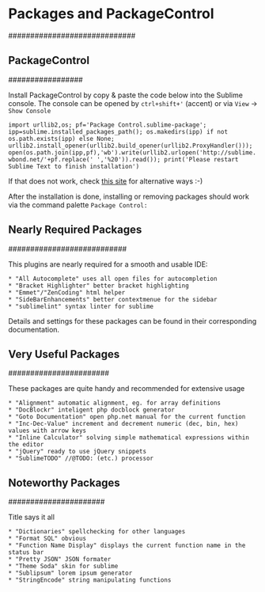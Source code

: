 # Packages and PackageControl
#############################

## PackageControl
#################

Install PackageControl by copy & paste the code below into the Sublime console.
The console can be opened by `ctrl+shift+'` (accent) or via `View` -> `Show Console`

`import urllib2,os; pf='Package Control.sublime-package'; ipp=sublime.installed_packages_path(); os.makedirs(ipp) if not os.path.exists(ipp) else None; urllib2.install_opener(urllib2.build_opener(urllib2.ProxyHandler())); open(os.path.join(ipp,pf),'wb').write(urllib2.urlopen('http://sublime.wbond.net/'+pf.replace(' ','%20')).read()); print('Please restart Sublime Text to finish installation')`

If that does not work, check [this site](http://wbond.net/sublime_packages/package_control/installation "package control homepage")
for alternative ways :-)

After the installation is done, installing or removing packages should work via
the command palette `Package Control:`

## Nearly Required Packages
###########################

This plugins are nearly required for a smooth and usable IDE:

	* "All Autocomplete" uses all open files for autocompletion
	* "Bracket Highlighter" better bracket highlighting
	* "Emmet"/"ZenCoding" html helper
	* "SideBarEnhancements" better contextmenue for the sidebar
	* "sublimelint" syntax linter for sublime

Details and settings for these packages can be found in their
corresponding documentation.

## Very Useful Packages
#######################

These packages are quite handy and recommended for extensive usage

	* "Alignment" automatic alignment, eg. for array definitions
	* "DocBlockr" inteligent php docblock generator
	* "Goto Documentation" open php.net manual for the current function
	* "Inc-Dec-Value" increment and decrement numeric (dec, bin, hex) values with arrow keys
	* "Inline Calculator" solving simple mathematical expressions within the editor
	* "jQuery" ready to use jQuery snippets
	* "SublimeTODO" //@TODO: (etc.) processor

## Noteworthy Packages
######################

Title says it all

	* "Dictionaries" spellchecking for other languages
	* "Format SQL" obvious
	* "Function Name Display" displays the current function name in the status bar
	* "Pretty JSON" JSON formater
	* "Theme Soda" skin for sublime
	* "Sublipsum" lorem ipsum generator
	* "StringEncode" string manipulating functions